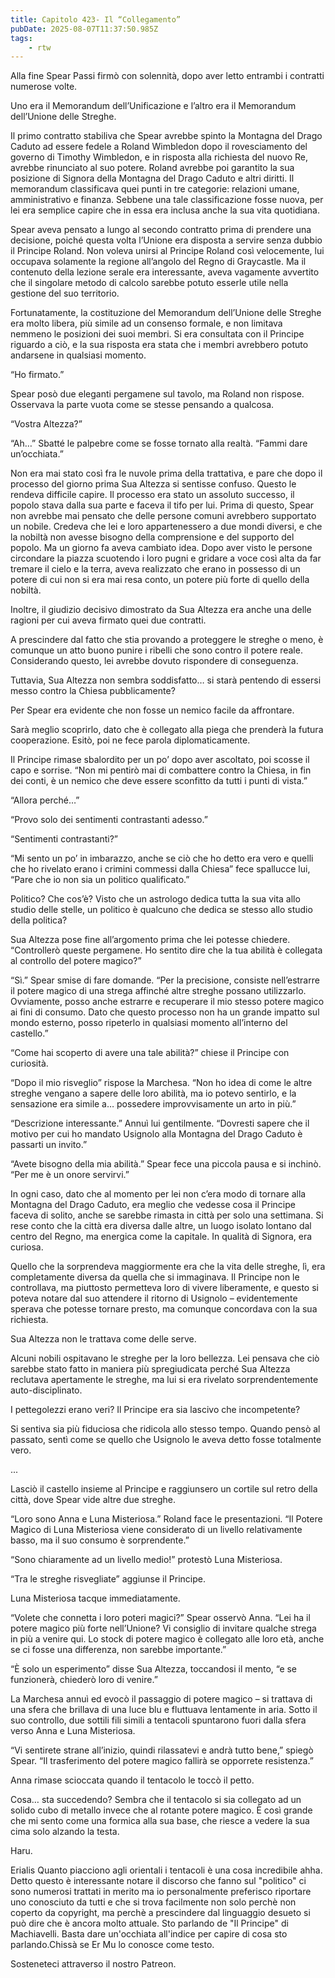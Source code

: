 ```yaml
---
title: Capitolo 423- Il “Collegamento”
pubDate: 2025-08-07T11:37:50.985Z
tags:
    - rtw
---
```







Alla fine Spear Passi firmò con solennità, dopo aver letto entrambi i contratti numerose volte.


Uno era il Memorandum dell’Unificazione e l’altro era il Memorandum dell’Unione delle Streghe.


Il primo contratto stabiliva che Spear avrebbe spinto la Montagna del Drago Caduto ad essere fedele a Roland Wimbledon dopo il rovesciamento del governo di Timothy Wimbledon, e in risposta alla richiesta del nuovo Re, avrebbe rinunciato al suo potere. Roland avrebbe poi garantito la sua posizione di Signora della Montagna del Drago Caduto e altri diritti. Il memorandum classificava quei punti in tre categorie: relazioni umane, amministrativo e finanza. Sebbene una tale classificazione fosse nuova, per lei era semplice capire che in essa era inclusa anche la sua vita quotidiana.


Spear aveva pensato a lungo al secondo contratto prima di prendere una decisione, poiché questa volta l’Unione era disposta a servire senza dubbio il Principe Roland. Non voleva unirsi al Principe Roland così velocemente, lui occupava solamente la regione all’angolo del Regno di Graycastle. Ma il contenuto della lezione serale era interessante, aveva vagamente avvertito che il singolare metodo di calcolo sarebbe potuto esserle utile nella gestione del suo territorio.


Fortunatamente, la costituzione del Memorandum dell’Unione delle Streghe era molto libera, più simile ad un consenso formale, e non limitava nemmeno le posizioni dei suoi membri. Si era consultata con il Principe riguardo a ciò, e la sua risposta era stata che i membri avrebbero potuto andarsene in qualsiasi momento.


“Ho firmato.”


Spear posò due eleganti pergamene sul tavolo, ma Roland non rispose. Osservava la parte vuota come se stesse pensando a qualcosa.


“Vostra Altezza?”


“Ah…” Sbatté le palpebre come se fosse tornato alla realtà. “Fammi dare un’occhiata.”


Non era mai stato così fra le nuvole prima della trattativa, e pare che dopo il processo del giorno prima Sua Altezza si sentisse confuso. Questo le rendeva difficile capire. Il processo era stato un assoluto successo, il popolo stava dalla sua parte e faceva il tifo per lui. Prima di questo, Spear non avrebbe mai pensato che delle persone comuni avrebbero supportato un nobile. Credeva che lei e loro appartenessero a due mondi diversi, e che la nobiltà non avesse bisogno della comprensione e del supporto del popolo. Ma un giorno fa aveva cambiato idea. Dopo aver visto le persone circondare la piazza scuotendo i loro pugni e gridare a voce così alta da far tremare il cielo e la terra, aveva realizzato che erano in possesso di un potere di cui non si era mai resa conto, un potere più forte di quello della nobiltà.


Inoltre, il giudizio decisivo dimostrato da Sua Altezza era anche una delle ragioni per cui aveva firmato quei due contratti.


A prescindere dal fatto che stia provando a proteggere le streghe o meno, è comunque un atto buono punire i ribelli che sono contro il potere reale. Considerando questo, lei avrebbe dovuto rispondere di conseguenza.


Tuttavia, Sua Altezza non sembra soddisfatto… si starà pentendo di essersi messo contro la Chiesa pubblicamente?


Per Spear era evidente che non fosse un nemico facile da affrontare.


Sarà meglio scoprirlo, dato che è collegato alla piega che prenderà la futura cooperazione. Esitò, poi ne fece parola diplomaticamente.


Il Principe rimase sbalordito per un po’ dopo aver ascoltato, poi scosse il capo e sorrise. “Non mi pentirò mai di combattere contro la Chiesa, in fin dei conti, è un nemico che deve essere sconfitto da tutti i punti di vista.”


“Allora perché…”


“Provo solo dei sentimenti contrastanti adesso.”


“Sentimenti contrastanti?”


“Mi sento un po’ in imbarazzo, anche se ciò che ho detto era vero e quelli che ho rivelato erano i crimini commessi dalla Chiesa” fece spallucce lui, “Pare che io non sia un politico qualificato.”


Politico? Che cos’è? Visto che un astrologo dedica tutta la sua vita allo studio delle stelle, un politico è qualcuno che dedica se stesso allo studio della politica?


Sua Altezza pose fine all’argomento prima che lei potesse chiedere. “Controllerò queste pergamene. Ho sentito dire che la tua abilità è collegata al controllo del potere magico?”


“Sì.” Spear smise di fare domande. “Per la precisione, consiste nell’estrarre il potere magico di una strega affinché altre streghe possano utilizzarlo. Ovviamente, posso anche estrarre e recuperare il mio stesso potere magico ai fini di consumo. Dato che questo processo non ha un grande impatto sul mondo esterno, posso ripeterlo in qualsiasi momento all’interno del castello.”


“Come hai scoperto di avere una tale abilità?” chiese il Principe con curiosità.


“Dopo il mio risveglio” rispose la Marchesa. “Non ho idea di come le altre streghe vengano a sapere delle loro abilità, ma io potevo sentirlo, e la sensazione era simile a… possedere improvvisamente un arto in più.”


“Descrizione interessante.” Annuì lui gentilmente. “Dovresti sapere che il motivo per cui ho mandato Usignolo alla Montagna del Drago Caduto è passarti un invito.”


“Avete bisogno della mia abilità.” Spear fece una piccola pausa e si inchinò. “Per me è un onore servirvi.”


In ogni caso, dato che al momento per lei non c’era modo di tornare alla Montagna del Drago Caduto, era meglio che vedesse cosa il Principe faceva di solito, anche se sarebbe rimasta in città per solo una settimana. Si rese conto che la città era diversa dalle altre, un luogo isolato lontano dal centro del Regno, ma energica come la capitale. In qualità di Signora, era curiosa.


Quello che la sorprendeva maggiormente era che la vita delle streghe, lì, era completamente diversa da quella che si immaginava. Il Principe non le controllava, ma piuttosto permetteva loro di vivere liberamente, e questo si poteva notare dal suo attendere il ritorno di Usignolo – evidentemente sperava che potesse tornare presto, ma comunque concordava con la sua richiesta.


Sua Altezza non le trattava come delle serve.


Alcuni nobili ospitavano le streghe per la loro bellezza. Lei pensava che ciò sarebbe stato fatto in maniera più spregiudicata perché Sua Altezza reclutava apertamente le streghe, ma lui si era rivelato sorprendentemente auto-disciplinato.


I pettegolezzi erano veri? Il Principe era sia lascivo che incompetente?


Si sentiva sia più fiduciosa che ridicola allo stesso tempo. Quando pensò al passato, sentì come se quello che Usignolo le aveva detto fosse totalmente vero.


...


Lasciò il castello insieme al Principe e raggiunsero un cortile sul retro della città, dove Spear vide altre due streghe.


“Loro sono Anna e Luna Misteriosa.” Roland face le presentazioni. “Il Potere Magico di Luna Misteriosa viene considerato di un livello relativamente basso, ma il suo consumo è sorprendente.”


“Sono chiaramente ad un livello medio!” protestò Luna Misteriosa.


“Tra le streghe risvegliate” aggiunse il Principe.


Luna Misteriosa tacque immediatamente.


“Volete che connetta i loro poteri magici?” Spear osservò Anna. “Lei ha il potere magico più forte nell’Unione? Vi consiglio di invitare qualche strega in più a venire qui. Lo stock di potere magico è collegato alle loro età, anche se ci fosse una differenza, non sarebbe importante.”


“Ѐ solo un esperimento” disse Sua Altezza, toccandosi il mento, “e se funzionerà, chiederò loro di venire.”


La Marchesa annuì ed evocò il passaggio di potere magico – si trattava di una sfera che brillava di una luce blu e fluttuava lentamente in aria. Sotto il suo controllo, due sottili fili simili a tentacoli spuntarono fuori dalla sfera verso Anna e Luna Misteriosa.


“Vi sentirete strane all’inizio, quindi rilassatevi e andrà tutto bene,” spiegò Spear. “Il trasferimento del potere magico fallirà se opporrete resistenza.”


Anna rimase scioccata quando il tentacolo le toccò il petto.


Cosa… sta succedendo? Sembra che il tentacolo si sia collegato ad un solido cubo di metallo invece che al rotante potere magico. Ѐ così grande che mi sento come una formica alla sua base, che riesce a vedere la sua cima solo alzando la testa.


Haru.


 Erialis Quanto piacciono agli orientali i tentacoli è una cosa incredibile ahha. Detto questo è interessante notare il discorso che fanno sul "politico" ci sono numerosi trattati in merito ma io personalmente preferisco riportare uno conosciuto da tutti e che si trova facilmente non solo perchè non coperto da copyright, ma perchè a prescindere dal linguaggio desueto si può dire che è ancora molto attuale. Sto parlando de "Il Principe" di Machiavelli. Basta dare un'occhiata all'indice per capire di cosa sto parlando.Chissà se Er Mu lo conosce come testo.


 Sosteneteci attraverso il nostro Patreon. 




                                


                                



